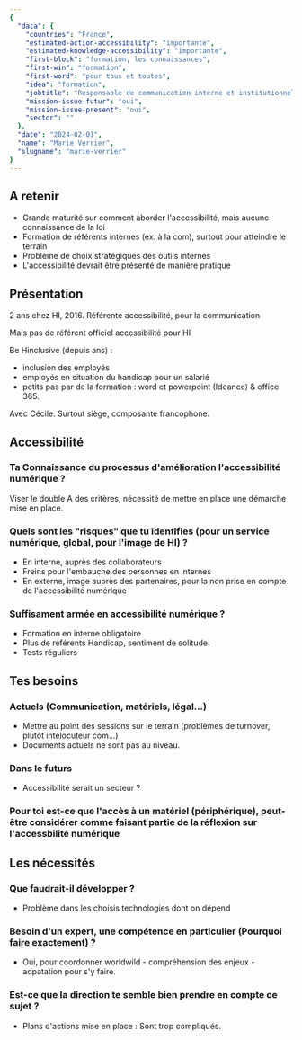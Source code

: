 ```yaml
---
{
  "data": {
    "countries": "France",
    "estimated-action-accessibility": "importante",
    "estimated-knowledge-accessibility": "importante",
    "first-block": "formation, les connaissances",
    "first-win": "formation",
    "first-word": "pour tous et toutes",
    "idea": "formation",
    "jobtitle": "Responsable de communication interne et institutionnelle",
    "mission-issue-futur": "oui",
    "mission-issue-present": "oui",
    "sector": ""
  },
  "date": "2024-02-01",
  "name": "Marie Verrier",
  "slugname": "marie-verrier"
}
---
```


## A retenir

  - Grande maturité sur comment aborder l'accessibilité, mais aucune connaissance de la loi
  - Formation de référents internes (ex. à la com), surtout pour atteindre le terrain
  - Problème de choix stratégiques des outils internes
  - L'accessibilité devrait être présenté de manière pratique

## Présentation

2 ans chez HI, 2016. Référente accessibilité, pour la communication

Mais pas de référent officiel accessibilité pour HI

Be Hinclusive (depuis ans) : 
  - inclusion des employés
  - employés en situation du handicap pour un salarié
  - petits pas par de la formation : word et powerpoint (Ideance) & office 365. 

Avec Cécile. Surtout siège, composante francophone.

## Accessibilité

### Ta Connaissance du processus d'amélioration l'accessibilité numérique ?

Viser le double A des critères, nécessité de mettre en place une démarche mise en place. 

### Quels sont les "risques" que tu identifies (pour un service numérique, global, pour l'image de HI) ?

 - En interne, auprès des collaborateurs
 - Freins pour l'embauche des personnes en internes
 - En externe, image auprès des partenaires, pour la non prise en compte de l'accessibilité numérique

### Suffisament armée en accessibilité numérique ?

 - Formation en interne obligatoire
 - Plus de référents Handicap, sentiment de solitude.
 - Tests réguliers

## Tes besoins

### Actuels (Communication, matériels, légal...)

 - Mettre au point des sessions sur le terrain (problèmes de turnover, plutôt intelocuteur com...) 
 - Documents actuels ne sont pas au niveau. 

### Dans le futurs

 - Accessibilité serait un secteur ?

### Pour toi est-ce que l'accès à un matériel (périphérique), peut-être considérer comme faisant partie de la réflexion sur l'accessbilité numérique 

## Les nécessités

### Que faudrait-il développer ?

  - Problème dans les choisis technologies dont on dépend

### Besoin d'un expert, une compétence en particulier (Pourquoi faire exactement) ?

  - Oui, pour coordonner worldwild - compréhension des enjeux - adpatation pour s'y faire.

### Est-ce que la direction te semble bien prendre en compte ce sujet ?

  - Plans d'actions mise en place : Sont trop compliqués.


